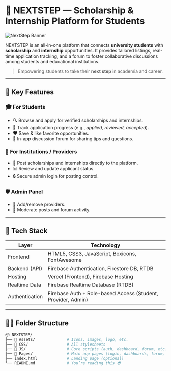 # 🚀 NEXTSTEP — Scholarship & Internship Platform for Students

![NextStep Banner](https://unsplash.com/photos/people-throwing-hats-on-air-_kd5cxwZOK4) <!-- Optional: Replace with actual banner -->

NEXTSTEP is an all-in-one platform that connects **university students** with **scholarship** and **internship** opportunities. It provides tailored listings, real-time application tracking, and a forum to foster collaborative discussions among students and educational institutions.

> Empowering students to take their **next step** in academia and career.

---

## 🌟 Key Features

### 🎓 For Students
- 🔍 Browse and apply for verified scholarships and internships.
- 🧠 Track application progress (e.g., *applied, reviewed, accepted*).
- ❤️ Save & like favorite opportunities.
- 📌 In-app discussion forum for sharing tips and questions.

### 🏢 For Institutions / Providers
- 📝 Post scholarships and internships directly to the platform.
- 📊 Review and update applicant status.
- 🔒 Secure admin login for posting control.

### 🛡️ Admin Panel
- 👮 Add/remove providers.
- 🧹 Moderate posts and forum activity.

---

## 🧱 Tech Stack

| Layer            | Technology                          |
|------------------|--------------------------------------|
| Frontend         | HTML5, CSS3, JavaScript, Boxicons, FontAwesome |
| Backend (API)    | Firebase Authentication, Firestore DB, RTDB |
| Hosting          | Vercel (Frontend), Firebase Hosting |
| Realtime Data    | Firebase Realtime Database (RTDB) |
| Authentication   | Firebase Auth + Role-based Access (Student, Provider, Admin) |

---

## 🧑‍💻 Folder Structure

```bash
📦 NEXTSTEP/
├── 📁 Assets/              # Icons, images, logo, etc.
├── 📁 CSS/                 # All stylesheets
├── 📁 JS/                  # Core scripts (auth, dashboard, forum, etc.)
├── 📁 Pages/               # Main app pages (login, dashboards, forum, etc.)
├── index.html             # Landing page (optional)
└── README.md              # You’re reading this 😎
